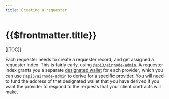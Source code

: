 ```yaml
---
title: Creating a requester
---
```


# {{$frontmatter.title}}

[[TOC]]

Each requester needs to create a requester record, and get assigned a requester index.
This is fairly early, using [`@api3/airnode-admin`](https://github.com/api3dao/airnode/tree/master/packages/admin#create-requester).
A requester index grants you a separate [designated wallet](/request-response-protocol/designated-wallet.md) for each provider, which you can use [`@api3/airnode-admin`](https://github.com/api3dao/airnode/tree/master/packages/admin#derive-designated-wallet) to derive for a specific provider.
You will need to fund the address of thet designated wallet that you have derived if you want the provider to respond to the requests that your client contracts will make.
